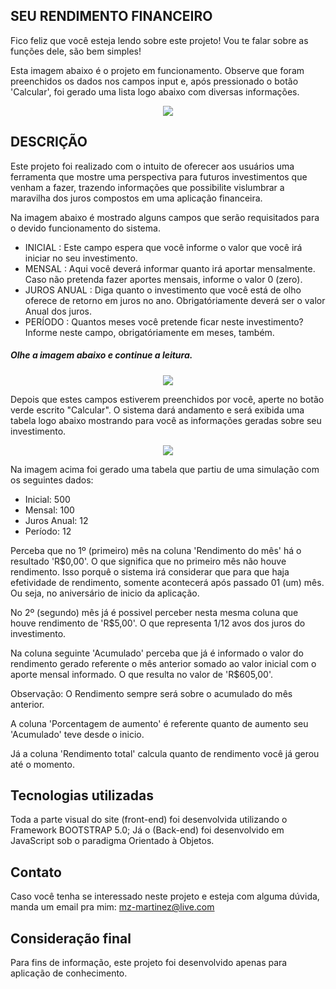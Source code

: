 ## SEU RENDIMENTO FINANCEIRO

Fico feliz que você esteja lendo sobre este projeto! Vou te falar sobre as funções dele, são bem simples!
 
Esta imagem abaixo é o projeto em funcionamento. Observe que foram preenchidos os dados nos campos input e, após pressionado o botão 'Calcular', foi gerado uma lista logo abaixo com diversas informações.
  
  <div align="center">
    <img src="https://user-images.githubusercontent.com/84146200/165825919-82214680-db57-4d41-b096-156189dc1073.png"/>
  </div>
  
## DESCRIÇÃO

Este projeto foi realizado com o intuito de oferecer aos usuários uma ferramenta que mostre uma perspectiva para futuros investimentos que venham a fazer, trazendo informações que possibilite vislumbrar a maravilha dos juros compostos em uma aplicação financeira.

Na imagem abaixo é mostrado alguns campos que serão requisitados para o devido funcionamento do sistema.
- INICIAL : Este campo espera que você informe o valor que você irá iniciar no seu investimento. 
- MENSAL : Aqui você deverá informar quanto irá aportar mensalmente. Caso não pretenda fazer aportes mensais, informe o valor 0 (zero).
- JUROS ANUAL : Diga quanto o investimento que você está de olho oferece de retorno em juros no ano. Obrigatóriamente deverá ser o valor Anual dos juros.
- PERÍODO : Quantos meses você pretende ficar neste investimento? Informe neste campo, obrigatóriamente em meses, também.

##### Olhe a imagem abaixo e continue a leitura.
  
  <div align="center">
    <img src="https://user-images.githubusercontent.com/84146200/165828239-5c78c126-925e-4f7b-94c9-ec9576a29118.png"/>
  </div>

Depois que estes campos estiverem preenchidos por você, aperte no botão verde escrito "Calcular". O sistema dará andamento e será exibida uma tabela logo abaixo mostrando para você as informações geradas sobre seu investimento.
  
  
  <div align="center">
    <img src="https://user-images.githubusercontent.com/84146200/165832816-6fdd6cde-eb62-493e-9fd4-a31805aecf42.png"/>
  </div>
  
Na imagem acima foi gerado uma tabela que partiu de uma simulação com os seguintes dados:
  - Inicial: 500
  - Mensal: 100
  - Juros Anual: 12
  - Período: 12
  
Perceba que no 1º (primeiro) mês na coluna 'Rendimento do mês' há o resultado 'R$0,00'. O que significa que no primeiro mês não houve rendimento. Isso porquê o sistema irá considerar que para que haja efetividade de rendimento, somente acontecerá após passado 01 (um) mês. Ou seja, no aniversário de inicio da aplicação.
  
No 2º (segundo) mês já é possivel perceber nesta mesma coluna que houve rendimento de 'R$5,00'. O que representa 1/12 avos dos juros do investimento. 
  
Na coluna seguinte 'Acumulado' perceba que já é informado o valor do rendimento gerado referente o mês anterior somado ao valor inicial com o aporte mensal informado. O que resulta no valor de 'R$605,00'.
  
Observação: O Rendimento sempre será sobre o acumulado do mês anterior.

A coluna 'Porcentagem de aumento' é referente quanto de aumento seu 'Acumulado' teve desde o inicio.

Já a coluna 'Rendimento total' calcula quanto de rendimento você já gerou até o momento.
  
## Tecnologias utilizadas

Toda a parte visual do site (front-end) foi desenvolvida utilizando o Framework BOOTSTRAP 5.0; Já o (Back-end) foi desenvolvido em JavaScript sob o paradigma Orientado à Objetos.

## Contato

Caso você tenha se interessado neste projeto e esteja com alguma dúvida, manda um email pra mim: mz-martinez@live.com

## Consideração final

Para fins de informação, este projeto foi desenvolvido apenas para aplicação de conhecimento.
